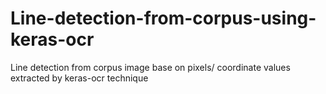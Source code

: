 # Line-detection-from-corpus-using-keras-ocr
Line detection from corpus image base on pixels/ coordinate values extracted by keras-ocr technique
